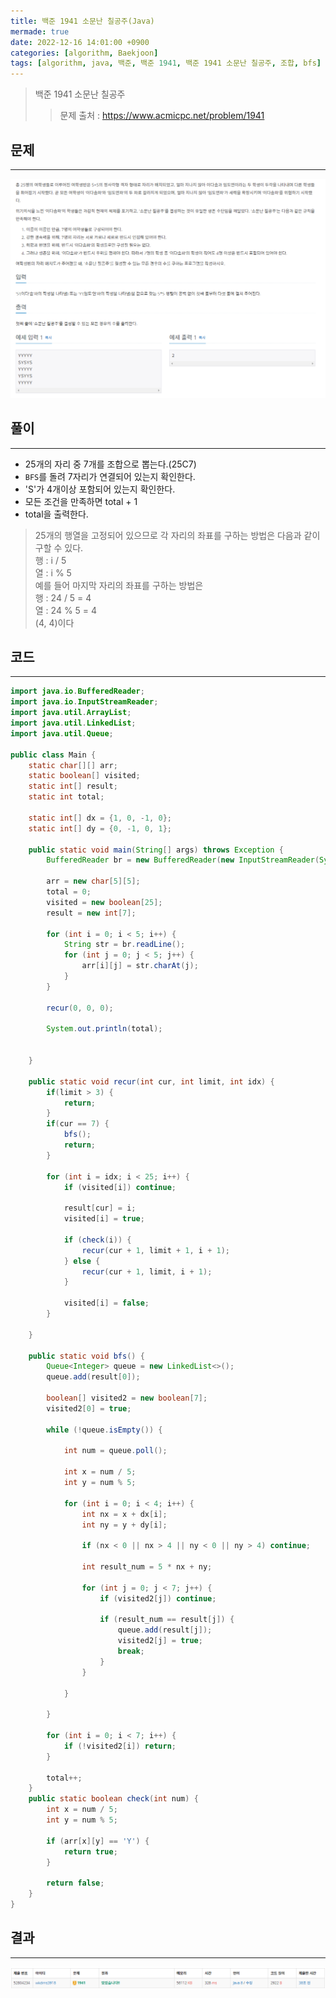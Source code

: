 ```yaml
---
title: 백준 1941 소문난 칠공주(Java)
mermade: true
date: 2022-12-16 14:01:00 +0900
categories: [algorithm, Baekjoon]
tags: [algorithm, java, 백준, 백준 1941, 백준 1941 소문난 칠공주, 조합, bfs] # TAG names should always be lowercase
---
```

>백준 1941 소문난 칠공주
>> 문제 출처 : <https://www.acmicpc.net/problem/1941>


## 문제
---
![백준](/assets/img/BOJ/1941.PNG)

## 풀이
---
- 25개의 자리 중 7개를 조합으로 뽑는다.(25C7)
- ```BFS```를 돌려 7자리가 연결되어 있는지 확인한다.
- 'S'가 4개이상 포함되어 있는지 확인한다.
- 모든 조건을 만족하면 total + 1
- total을 출력한다.

> 25개의 행열을 고정되어 있으므로 각 자리의 좌표를 구하는 방법은 다음과 같이 구할 수 있다.  
> 행 : i / 5  
> 열 : i % 5  
> 예를 들어 마지막 자리의 좌표를 구하는 방법은  
> 행 : 24 / 5 = 4  
> 열 : 24 % 5 = 4  
> (4, 4)이다  


## 코드
---
```java
import java.io.BufferedReader;
import java.io.InputStreamReader;
import java.util.ArrayList;
import java.util.LinkedList;
import java.util.Queue;

public class Main {
    static char[][] arr;
    static boolean[] visited;
    static int[] result;
    static int total;

    static int[] dx = {1, 0, -1, 0};
    static int[] dy = {0, -1, 0, 1};

    public static void main(String[] args) throws Exception {
        BufferedReader br = new BufferedReader(new InputStreamReader(System.in));

        arr = new char[5][5];
        total = 0;
        visited = new boolean[25];
        result = new int[7];

        for (int i = 0; i < 5; i++) {
            String str = br.readLine();
            for (int j = 0; j < 5; j++) {
                arr[i][j] = str.charAt(j);
            }
        }

        recur(0, 0, 0);

        System.out.println(total);


    }

    public static void recur(int cur, int limit, int idx) {
        if(limit > 3) {
            return;
        }
        if(cur == 7) {
            bfs();
            return;
        }

        for (int i = idx; i < 25; i++) {
            if (visited[i]) continue;

            result[cur] = i;
            visited[i] = true;

            if (check(i)) {
                recur(cur + 1, limit + 1, i + 1);
            } else {
                recur(cur + 1, limit, i + 1);
            }

            visited[i] = false;
        }

    }

    public static void bfs() {
        Queue<Integer> queue = new LinkedList<>();
        queue.add(result[0]);

        boolean[] visited2 = new boolean[7];
        visited2[0] = true;

        while (!queue.isEmpty()) {

            int num = queue.poll();

            int x = num / 5;
            int y = num % 5;

            for (int i = 0; i < 4; i++) {
                int nx = x + dx[i];
                int ny = y + dy[i];

                if (nx < 0 || nx > 4 || ny < 0 || ny > 4) continue;

                int result_num = 5 * nx + ny;

                for (int j = 0; j < 7; j++) {
                    if (visited2[j]) continue;

                    if (result_num == result[j]) {
                        queue.add(result[j]);
                        visited2[j] = true;
                        break;
                    }
                }

            }

        }

        for (int i = 0; i < 7; i++) {
            if (!visited2[i]) return;
        }

        total++;
    }
    public static boolean check(int num) {
        int x = num / 5;
        int y = num % 5;

        if (arr[x][y] == 'Y') {
            return true;
        }

        return false;
    }
}

```

## 결과
---
![백준](/assets/img/BOJ/1941_result.PNG)